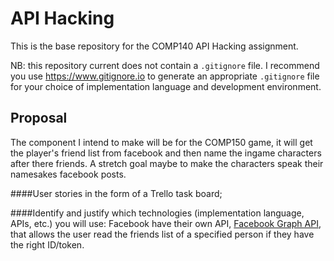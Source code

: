 # API Hacking
This is the base repository for the COMP140 API Hacking assignment.

NB: this repository current does not contain a `.gitignore` file. I recommend you use https://www.gitignore.io to generate an appropriate `.gitignore` file for your choice of implementation language and development environment.

## Proposal

The component I intend to make will be for the COMP150 game, it will get the player's friend list from facebook and then name the ingame characters after there friends. A stretch goal maybe to make the characters speak their namesakes facebook posts.  

####User stories in the form of a Trello task board;  

####Identify and justify which technologies (implementation language, APIs, etc.) you will use:
Facebook have their own API, [Facebook Graph API](https://developers.facebook.com/docs/graph-api), that allows the user read the friends list of a specified person if they have the right ID/token. 
